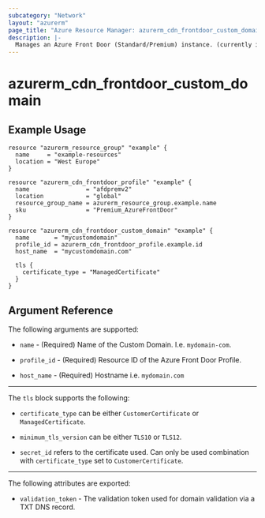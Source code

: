```yaml
---
subcategory: "Network"
layout: "azurerm"
page_title: "Azure Resource Manager: azurerm_cdn_frontdoor_custom_domain"
description: |-
  Manages an Azure Front Door (Standard/Premium) instance. (currently in public preview)
---
```


# azurerm_cdn_frontdoor_custom_domain

## Example Usage

```hcl
resource "azurerm_resource_group" "example" {
  name     = "example-resources"
  location = "West Europe"
}

resource "azurerm_cdn_frontdoor_profile" "example" {
  name                = "afdpremv2"
  location            = "global"
  resource_group_name = azurerm_resource_group.example.name
  sku                 = "Premium_AzureFrontDoor"
}

resource "azurerm_cdn_frontdoor_custom_domain" "example" {
  name       = "mycustomdomain"
  profile_id = azurerm_cdn_frontdoor_profile.example.id
  host_name  = "mycustomdomain.com"

  tls {
    certificate_type = "ManagedCertificate"
  }
}
```


## Argument Reference

The following arguments are supported:

* `name` - (Required) Name of the Custom Domain. I.e. `mydomain-com`.

* `profile_id` - (Required) Resource ID of the Azure Front Door Profile.

* `host_name` - (Required) Hostname i.e. `mydomain.com` 

---

The `tls` block supports the following:

* `certificate_type` can be either `CustomerCertificate` or `ManagedCertificate`.

* `minimum_tls_version` can be either `TLS10` or `TLS12`. 

* `secret_id` refers to the certificate used. Can only be used combination with `certificate_type` set to `CustomerCertificate`.

---

The following attributes are exported:

* `validation_token` - The validation token used for domain validation via a TXT DNS record.
